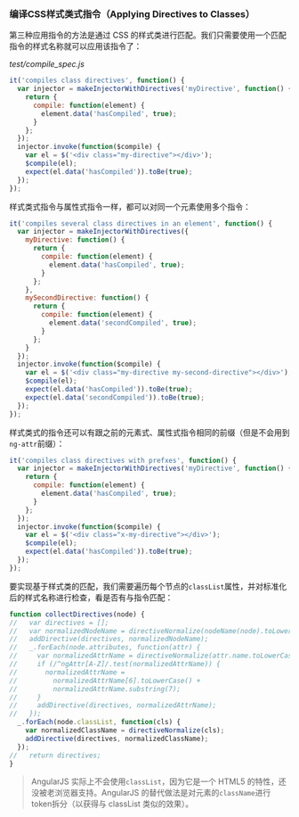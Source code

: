 ### 编译CSS样式类式指令（Applying Directives to Classes）

第三种应用指令的方法是通过 CSS 的样式类进行匹配。我们只需要使用一个匹配指令的样式名称就可以应用该指令了：

_test/compile_spec.js_

```js
it('compiles class directives', function() {
  var injector = makeInjectorWithDirectives('myDirective', function() {
    return {
      compile: function(element) {
        element.data('hasCompiled', true);
      }
    };
  });
  injector.invoke(function($compile) {
    var el = $('<div class="my-directive"></div>');
    $compile(el);
    expect(el.data('hasCompiled')).toBe(true);
  });
});
```

样式类式指令与属性式指令一样，都可以对同一个元素使用多个指令：

```js
it('compiles several class directives in an element', function() {
  var injector = makeInjectorWithDirectives({
    myDirective: function() {
      return {
        compile: function(element) {
          element.data('hasCompiled', true);
        }
      };
    },
    mySecondDirective: function() {
      return {
        compile: function(element) {
          element.data('secondCompiled', true);
        }
      };
    }
  });
  injector.invoke(function($compile) {
    var el = $('<div class="my-directive my-second-directive"></div>');
    $compile(el);
    expect(el.data('hasCompiled')).toBe(true);
    expect(el.data('secondCompiled')).toBe(true);
  });
});
```

样式类式的指令还可以有跟之前的元素式、属性式指令相同的前缀（但是不会用到`ng-attr`前缀）：

```js
it('compiles class directives with prefxes', function() {
  var injector = makeInjectorWithDirectives('myDirective', function() {
    return {
      compile: function(element) {
        element.data('hasCompiled', true);
      }
    };
  });
  injector.invoke(function($compile) {
    var el = $('<div class="x-my-directive"></div>');
    $compile(el);
    expect(el.data('hasCompiled')).toBe(true);
  });
});
```

要实现基于样式类的匹配，我们需要遍历每个节点的`classList`属性，并对标准化后的样式名称进行检查，看是否有与指令匹配：

```js
function collectDirectives(node) {
//   var directives = [];
//   var normalizedNodeName = directiveNormalize(nodeName(node).toLowerCase());
//   addDirective(directives, normalizedNodeName);
//   _.forEach(node.attributes, function(attr) {
//     var normalizedAttrName = directiveNormalize(attr.name.toLowerCase());
//     if (/^ngAttr[A-Z]/.test(normalizedAttrName)) {
//       normalizedAttrName =
//         normalizedAttrName[6].toLowerCase() +
//         normalizedAttrName.substring(7);
//     }
//     addDirective(directives, normalizedAttrName);
//   });
  _.forEach(node.classList, function(cls) {
    var normalizedClassName = directiveNormalize(cls);
    addDirective(directives, normalizedClassName);
  });
//   return directives;
}
```

> AngularJS 实际上不会使用`classList`，因为它是一个 HTML5 的特性，还没被老浏览器支持。AngularJS 的替代做法是对元素的`className`进行token拆分（以获得与 classList 类似的效果）。